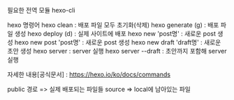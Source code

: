 필요한 전역 모듈
hexo-cli

hexo 명령어
hexo clean : 배포 파일 모두 초기화(삭제)
hexo generate (g) : 배포 파일 생성
hexo deploy (d) : 실제 사이트에 배포
hexo new 'post명' : 새로운 post 생성
hexo new post 'post명' : 새로운 post 생성
hexo new draft 'draft명' : 새로운 초안 생성
hexo server : server 실행
hexo server --draft : 초안까지 포함해 server 실행

자세한 내용[공식문서] : https://hexo.io/ko/docs/commands

public 경로 => 실제 배포되는 파일들
source => local에 남아있는 파일
